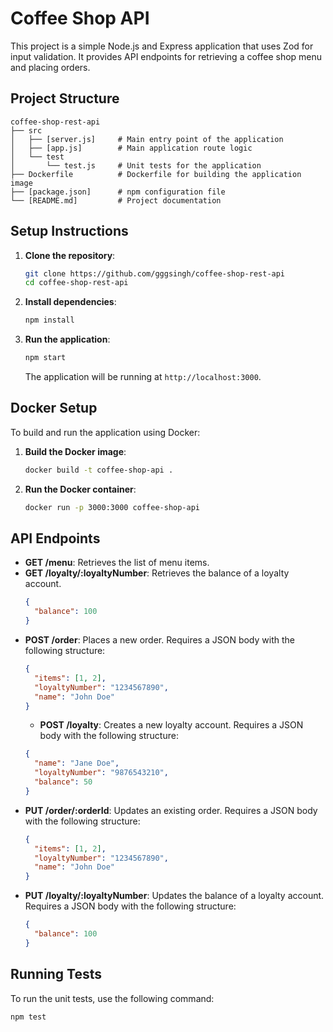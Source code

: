 # Coffee Shop API

This project is a simple Node.js and Express application that uses Zod for input validation. It provides API endpoints for retrieving a coffee shop menu and placing orders.

## Project Structure

```
coffee-shop-rest-api
├── src
│   ├── [server.js]     # Main entry point of the application
│   ├── [app.js]        # Main application route logic
│   └── test
│       └── test.js     # Unit tests for the application
├── Dockerfile          # Dockerfile for building the application image
├── [package.json]      # npm configuration file
└── [README.md]         # Project documentation
```

## Setup Instructions

1. **Clone the repository**:

   ```bash
   git clone https://github.com/gggsingh/coffee-shop-rest-api
   cd coffee-shop-rest-api
   ```

2. **Install dependencies**:

   ```bash
   npm install
   ```

3. **Run the application**:

   ```bash
   npm start
   ```

   The application will be running at `http://localhost:3000`.

## Docker Setup

To build and run the application using Docker:

1. **Build the Docker image**:

   ```bash
   docker build -t coffee-shop-api .
   ```

2. **Run the Docker container**:

   ```bash
   docker run -p 3000:3000 coffee-shop-api
   ```

## API Endpoints

- **GET /menu**: Retrieves the list of menu items.
- **GET /loyalty/:loyaltyNumber**: Retrieves the balance of a loyalty account.
  ```json
  {
    "balance": 100
  }
  ```
- **POST /order**: Places a new order. Requires a JSON body with the following structure:
  ```json
  {
    "items": [1, 2],
    "loyaltyNumber": "1234567890",
    "name": "John Doe"
  }
  ```
  - **POST /loyalty**: Creates a new loyalty account. Requires a JSON body with the following structure:
  ```json
  {
    "name": "Jane Doe",
    "loyaltyNumber": "9876543210",
    "balance": 50
  }
  ```
- **PUT /order/:orderId**: Updates an existing order. Requires a JSON body with the following structure:
  ```json
  {
    "items": [1, 2],
    "loyaltyNumber": "1234567890",
    "name": "John Doe"
  }
  ```
- **PUT /loyalty/:loyaltyNumber**: Updates the balance of a loyalty account. Requires a JSON body with the following structure:
  ```json
  {
    "balance": 100
  }
  ```

## Running Tests

To run the unit tests, use the following command:

```bash
npm test
```
